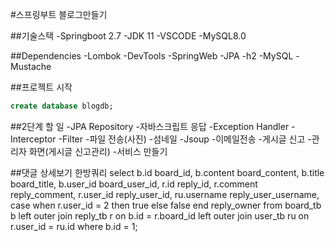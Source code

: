 #스프링부트 블로그만들기

##기술스택
-Springboot 2.7
-JDK 11
-VSCODE
-MySQL8.0

##Dependencies
-Lombok
-DevTools
-SpringWeb
-JPA
-h2
-MySQL
-Mustache

##프로젝트 시작

```sql
create database blogdb;
```

##2단계 할 일
-JPA Repository
-자바스크립트 응답
-Exception Handler
-Interceptor
-Filter
-파일 전송(사진)
-섬네일
-Jsoup
-이메일전송
-게시글 신고
-관리자 화면(게시글 신고관리)
-서비스 만들기

##댓글 상세보기 한방쿼리
select
b.id board_id,
b.content board_content,
b.title board_title,
b.user_id board_user_id,
r.id reply_id,
r.comment reply_comment,
r.user_id reply_user_id,
ru.username reply_user_username,
case when r.user_id = 2 then true else false end reply_owner
from board_tb b left outer join reply_tb r
on b.id = r.board_id
left outer join user_tb ru
on r.user_id = ru.id
where b.id = 1;

